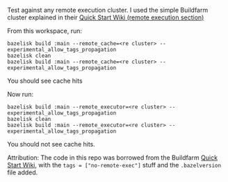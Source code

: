Test against any remote execution cluster. 
I used the simple Buildfarm cluster explained in their [Quick Start Wiki (remote execution section)](https://github.com/bazelbuild/bazel-buildfarm/wiki/Quick-Start#remote-execution-and-caching)

From this workspace, run:
```
bazelisk build :main --remote_cache=<re cluster> --experimental_allow_tags_propagation
bazelisk clean
bazelisk build :main --remote_cache=<re cluster> --experimental_allow_tags_propagation
```
You should see cache hits

Now run:
```
bazelisk build :main --remote_executor=<re cluster> --experimental_allow_tags_propagation
bazelisk clean
bazelisk build :main --remote_executor=<re cluster> --experimental_allow_tags_propagation
```
You should not see cache hits.


Attribution: 
The code in this repo was borrowed from the Buildfarm [Quick Start Wiki](https://github.com/bazelbuild/bazel-buildfarm/wiki/Quick-Start), with the `tags = ["no-remote-exec"]` stuff and the `.bazelversion` file added.
